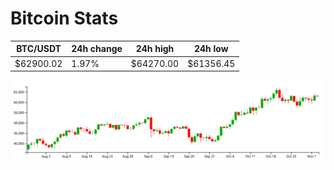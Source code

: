 # Bitcoin Stats

BTC/USDT|24h change|24h high|24h low|
|---|---|---|---|
|$62900.02|1.97%|$64270.00|$61356.45|

<img src="./chart.svg">
